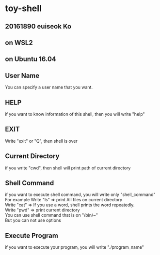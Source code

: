 # toy-shell

## 20161890 euiseok Ko
## on WSL2 
## on Ubuntu 16.04

## User Name
You can specify a user name that you want. 

## HELP
if you want to know information of this shell, then you will write "help"

## EXIT
Write "exit" or "Q", then shell is over

## Current Directory
if you write "cwd", then shell will print path of current directory

## Shell Command
if you want to execute shell command, you will write only "shell_command"
For example 
  Write "ls" => print All files on current directory <br/>
  Write "cat" => If you use a word, shell prints the word repeatedly. <br/>
  Write "pwd" => print current directory <br/>
  You can use shell command that is on "/bin/~" <br/>
  But you can not use options <br/>

## Execute Program
if you want to execute your program, you will write "./program_name"


